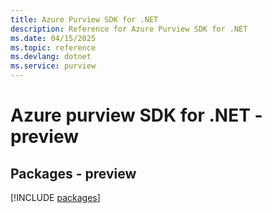 ```yaml
---
title: Azure Purview SDK for .NET
description: Reference for Azure Purview SDK for .NET
ms.date: 04/15/2025
ms.topic: reference
ms.devlang: dotnet
ms.service: purview
---
```

# Azure purview SDK for .NET - preview
## Packages - preview
[!INCLUDE [packages](purview-index.md)]
